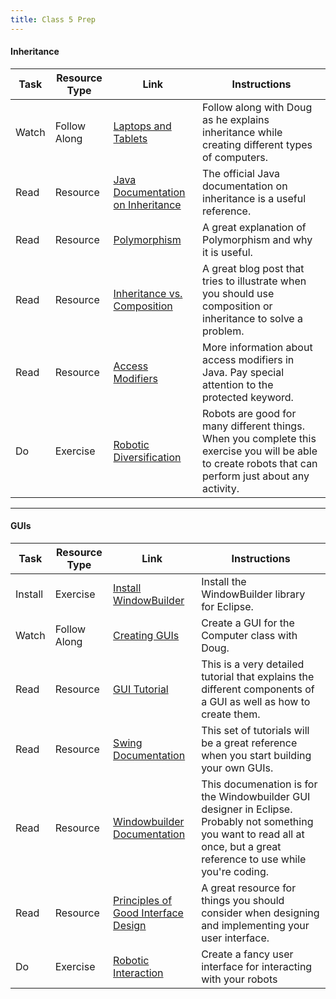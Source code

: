 ```yaml
---
title: Class 5 Prep 
---
```


#### Inheritance
Task | Resource Type | Link  | Instructions
--------------|------|------|-------------
Watch | Follow Along | [Laptops and Tablets](https://youtu.be/JSCvJQ_xDr0) | Follow along with Doug as he explains inheritance while creating different types of computers.
Read | Resource | [Java Documentation on Inheritance](https://docs.oracle.com/javase/tutorial/java/IandI/subclasses.html) | The official Java documentation on inheritance is a useful reference.
Read | Resource | [Polymorphism](https://docs.oracle.com/javase/tutorial/java/IandI/polymorphism.html) | A great explanation of Polymorphism and why it is useful.
Read | Resource | [Inheritance vs. Composition](http://www.javaworld.com/article/2076814/core-java/inheritance-versus-composition--which-one-should-you-choose-.html) | A great blog post that tries to illustrate when you should use composition or inheritance to solve a problem.
Read | Resource | [Access Modifiers](https://docs.oracle.com/javase/tutorial/java/javaOO/accesscontrol.html) | More information about access modifiers in Java. Pay special attention to the protected keyword.
Do | Exercise | [Robotic Diversification](../../materials/exercises/robotic-diversification) | Robots are good for many different things. When you complete this exercise you will be able to create robots that can perform just about any activity.
***

#### GUIs
Task | Resource Type | Link  | Instructions
--------------|------|------|-------------
Install | Exercise | [Install WindowBuilder](../../materials/exercises/windowbuilder) | Install the WindowBuilder library for Eclipse.
Watch | Follow Along | [Creating GUIs](https://youtu.be/S-icqYUByOI) | Create a GUI for the Computer class with Doug.
Read | Resource | [GUI Tutorial](http://www3.ntu.edu.sg/home/ehchua/programming/java/j4a_gui.html) | This is a very detailed tutorial that explains the different components of a GUI as well as how to create them.
Read | Resource | [Swing Documentation](http://docs.oracle.com/javase/tutorial/uiswing/) | This set of tutorials will be a great reference when you start building your own GUIs.
Read | Resource | [Windowbuilder Documentation](https://eclipse.org/windowbuilder/documentation.php) | This documenation is for the Windowbuilder GUI designer in Eclipse. Probably not something you want to read all at once, but a great reference to use while you're coding.
Read | Resource | [Principles of Good Interface Design](http://bokardo.com/principles-of-user-interface-design/) | A great resource for things you should consider when designing and implementing your user interface.
Do | Exercise | [Robotic Interaction](../../materials/exercises/robotic-interaction) | Create a fancy user interface for interacting with your robots
